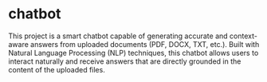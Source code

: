 # chatbot
This project is a smart chatbot capable of generating accurate and context-aware answers from uploaded documents (PDF, DOCX, TXT, etc.). Built with Natural Language Processing (NLP) techniques, this chatbot allows users to interact naturally and receive answers that are directly grounded in the content of the uploaded files.
